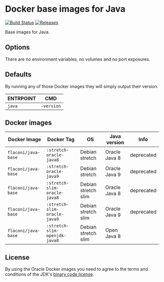 # Docker base images for Java

[![Build Status](https://travis-ci.org/Flaconi/docker-java-base.svg?branch=master)](https://travis-ci.org/Flaconi/docker-java-base)
[![Releases](https://img.shields.io/github/release/flaconi/docker-java-base/all.svg)](https://github.com/Flaconi/docker-java-base/releases)

Base images for Java.


## Options

There are no environment variables, no volumes and no port exposures.


## Defaults

By running any of those Docker images they will simply output their version.

 | ENTRPOINT  | CMD        |
 |------------|------------|
 | `java`     | `-version` |


## Docker images

| Docker Image        | Docker Tag                    | OS                  | Java version   | Info       |
|---------------------|-------------------------------|---------------------|----------------|------------|
| `flaconi/java-base` | `:stretch-oracle-java8`       | Debian stretch      | Oracle Java 8  | deprecated |
| `flaconi/java-base` | `:stretch-oracle-java9`       | Debian stretch      | Oracle Java 9  | deprecated |
| `flaconi/java-base` | `:stretch-slim-oracle-java8`  | Debian stretch slim | Oracle Java 8  | deprecated |
| `flaconi/java-base` | `:stretch-slim-oracle-java9`  | Debian stretch slim | Oracle Java 9  | deprecated |
| `flaconi/java-base` | `:stretch-slim-openjdk-java8` | Debian stretch slim | Open Java 8    |            |


## License

By using the Oracle Docker images you need to agree to the terms and conditions of the
JDK's [binary code license](http://www.oracle.com/technetwork/java/javase/terms/license/index.html).
